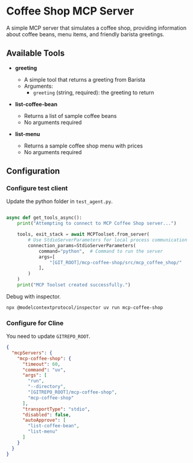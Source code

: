 # Coffee Shop MCP Server

A simple MCP server that simulates a coffee shop, providing information about coffee beans, menu items, and friendly barista greetings.

## Available Tools

- **greeting**
  - A simple tool that returns a greeting from Barista
  - Arguments:
    - `greeting` (string, required): the greeting to return

- **list-coffee-bean**
  - Returns a list of sample coffee beans
  - No arguments required

- **list-menu**
  - Returns a sample coffee shop menu with prices
  - No arguments required

## Configuration

### Configure test client

Update the python folder in `test_agent.py`.

```python

async def get_tools_async():
    print("Attempting to connect to MCP Coffee Shop server...")

    tools, exit_stack = await MCPToolset.from_server(
        # Use StdioServerParameters for local process communication
        connection_params=StdioServerParameters(
            command="python",  # Command to run the server
            args=[
                "[GIT_ROOT]/mcp-coffee-shop/src/mcp_coffee_shop/"
            ],
        )
    )
    print("MCP Toolset created successfully.")
```

Debug with inspector.

```bash
npx @modelcontextprotocol/inspector uv run mcp-coffee-shop
```

### Configure for Cline

You need to update `GITREPO_ROOT`.

```json
{
  "mcpServers": {
    "mcp-coffee-shop": {
      "timeout": 60,
      "command": "uv",
      "args": [
        "run",
        "--directory",
        "[GITREPO_ROOT]/mcp-coffee-shop",
        "mcp-coffee-shop"
      ],
      "transportType": "stdio",
      "disabled": false,
      "autoApprove": [
        "list-coffee-bean",
        "list-menu"
      ]
    }
  }
}
```


